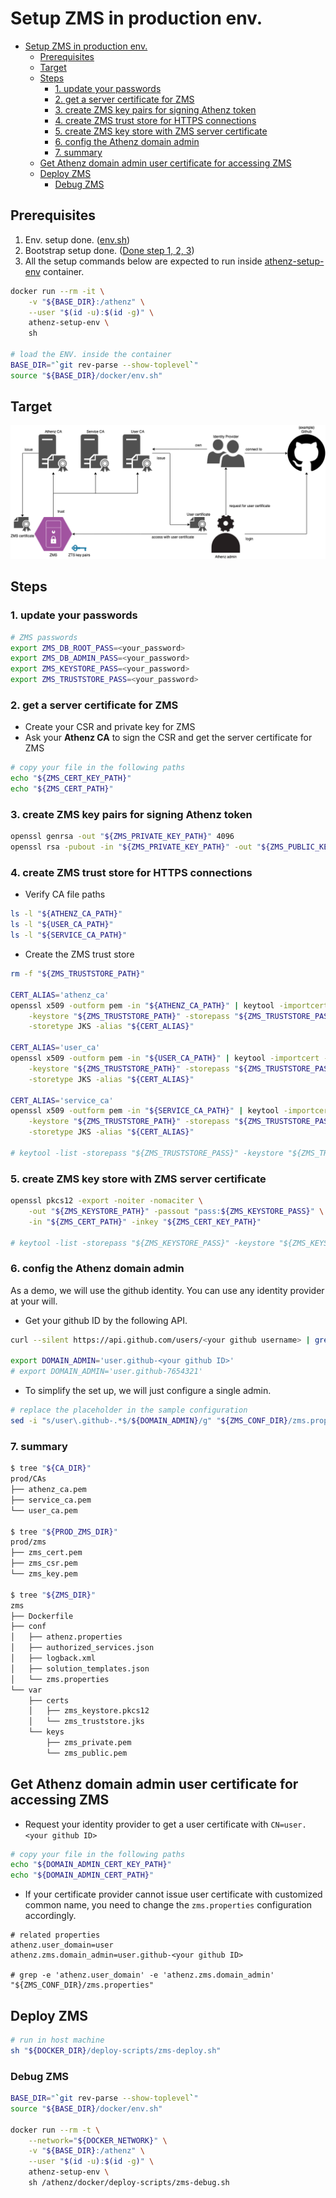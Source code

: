 <a id="markdown-setup-zms-in-production-env" name="setup-zms-in-production-env"></a>
# Setup ZMS in production env.

<!-- TOC -->

- [Setup ZMS in production env.](#setup-zms-in-production-env)
    - [Prerequisites](#prerequisites)
    - [Target](#target)
    - [Steps](#steps)
        - [1. update your passwords](#1-update-your-passwords)
        - [2. get a server certificate for ZMS](#2-get-a-server-certificate-for-zms)
        - [3. create ZMS key pairs for signing Athenz token](#3-create-zms-key-pairs-for-signing-athenz-token)
        - [4. create ZMS trust store for HTTPS connections](#4-create-zms-trust-store-for-https-connections)
        - [5. create ZMS key store with ZMS server certificate](#5-create-zms-key-store-with-zms-server-certificate)
        - [6. config the Athenz domain admin](#6-config-the-athenz-domain-admin)
        - [7. summary](#7-summary)
    - [Get Athenz domain admin user certificate for accessing ZMS](#get-athenz-domain-admin-user-certificate-for-accessing-zms)
    - [Deploy ZMS](#deploy-zms)
        - [Debug ZMS](#debug-zms)

<!-- /TOC -->

<a id="markdown-prerequisites" name="prerequisites"></a>
## Prerequisites

1. Env. setup done. ([env.sh](../env.sh))
1. Bootstrap setup done. ([Done step 1, 2, 3](./Athenz-bootstrap.md#bootstrap-steps))
1. All the setup commands below are expected to run inside [athenz-setup-env](../setup-scripts/Dockerfile) container.
```bash
docker run --rm -it \
    -v "${BASE_DIR}:/athenz" \
    --user "$(id -u):$(id -g)" \
    athenz-setup-env \
    sh

# load the ENV. inside the container
BASE_DIR="`git rev-parse --show-toplevel`"
source "${BASE_DIR}/docker/env.sh"
```

<a id="markdown-target" name="target"></a>
## Target

![ZMS-setup](./images/ZMS-setup.png)

<a id="markdown-steps" name="steps"></a>
## Steps

<a id="markdown-1-update-your-passwords" name="1-update-your-passwords"></a>
### 1. update your passwords

```bash
# ZMS passwords
export ZMS_DB_ROOT_PASS=<your_password>
export ZMS_DB_ADMIN_PASS=<your_password>
export ZMS_KEYSTORE_PASS=<your_password>
export ZMS_TRUSTSTORE_PASS=<your_password>
```

<a id="markdown-2-get-a-server-certificate-for-zms" name="2-get-a-server-certificate-for-zms"></a>
### 2. get a server certificate for ZMS

- Create your CSR and private key for ZMS
- Ask your **Athenz CA** to sign the CSR and get the server certificate for ZMS
```bash
# copy your file in the following paths
echo "${ZMS_CERT_KEY_PATH}"
echo "${ZMS_CERT_PATH}"
```

<a id="markdown-3-create-zms-key-pairs-for-signing-athenz-token" name="3-create-zms-key-pairs-for-signing-athenz-token"></a>
### 3. create ZMS key pairs for signing Athenz token

```bash
openssl genrsa -out "${ZMS_PRIVATE_KEY_PATH}" 4096
openssl rsa -pubout -in "${ZMS_PRIVATE_KEY_PATH}" -out "${ZMS_PUBLIC_KEY_PATH}"
```

<a id="markdown-4-create-zms-trust-store-for-https-connections" name="4-create-zms-trust-store-for-https-connections"></a>
### 4. create ZMS trust store for HTTPS connections

- Verify CA file paths
```bash
ls -l "${ATHENZ_CA_PATH}"
ls -l "${USER_CA_PATH}"
ls -l "${SERVICE_CA_PATH}"
```
- Create the ZMS trust store
```bash
rm -f "${ZMS_TRUSTSTORE_PATH}"

CERT_ALIAS='athenz_ca'
openssl x509 -outform pem -in "${ATHENZ_CA_PATH}" | keytool -importcert -noprompt \
    -keystore "${ZMS_TRUSTSTORE_PATH}" -storepass "${ZMS_TRUSTSTORE_PASS}" \
    -storetype JKS -alias "${CERT_ALIAS}"

CERT_ALIAS='user_ca'
openssl x509 -outform pem -in "${USER_CA_PATH}" | keytool -importcert -noprompt \
    -keystore "${ZMS_TRUSTSTORE_PATH}" -storepass "${ZMS_TRUSTSTORE_PASS}" \
    -storetype JKS -alias "${CERT_ALIAS}"

CERT_ALIAS='service_ca'
openssl x509 -outform pem -in "${SERVICE_CA_PATH}" | keytool -importcert -noprompt \
    -keystore "${ZMS_TRUSTSTORE_PATH}" -storepass "${ZMS_TRUSTSTORE_PASS}" \
    -storetype JKS -alias "${CERT_ALIAS}"

# keytool -list -storepass "${ZMS_TRUSTSTORE_PASS}" -keystore "${ZMS_TRUSTSTORE_PATH}"
```

<a id="markdown-5-create-zms-key-store-with-zms-server-certificate" name="5-create-zms-key-store-with-zms-server-certificate"></a>
### 5. create ZMS key store with ZMS server certificate

```bash
openssl pkcs12 -export -noiter -nomaciter \
    -out "${ZMS_KEYSTORE_PATH}" -passout "pass:${ZMS_KEYSTORE_PASS}" \
    -in "${ZMS_CERT_PATH}" -inkey "${ZMS_CERT_KEY_PATH}"

# keytool -list -storepass "${ZMS_KEYSTORE_PASS}" -keystore "${ZMS_KEYSTORE_PATH}"
```

<a id="markdown-6-config-the-athenz-domain-admin" name="6-config-the-athenz-domain-admin"></a>
### 6. config the Athenz domain admin

As a demo, we will use the github identity. You can use any identity provider at your will.

- Get your github ID by the following API.
```bash
curl --silent https://api.github.com/users/<your github username> | grep '"id":'

export DOMAIN_ADMIN='user.github-<your github ID>'
# export DOMAIN_ADMIN='user.github-7654321'
```
- To simplify the set up, we will just configure a single admin.
```bash
# replace the placeholder in the sample configuration
sed -i "s/user\.github-.*$/${DOMAIN_ADMIN}/g" "${ZMS_CONF_DIR}/zms.properties"
```

<a id="markdown-7-summary" name="7-summary"></a>
### 7. summary

```bash
$ tree "${CA_DIR}"
prod/CAs
├── athenz_ca.pem
├── service_ca.pem
└── user_ca.pem

$ tree "${PROD_ZMS_DIR}"
prod/zms
├── zms_cert.pem
├── zms_csr.pem
└── zms_key.pem

$ tree "${ZMS_DIR}"
zms
├── Dockerfile
├── conf
│   ├── athenz.properties
│   ├── authorized_services.json
│   ├── logback.xml
│   ├── solution_templates.json
│   └── zms.properties
└── var
    ├── certs
    │   ├── zms_keystore.pkcs12
    │   └── zms_truststore.jks
    └── keys
        ├── zms_private.pem
        └── zms_public.pem
```

<a id="markdown-get-athenz-domain-admin-user-certificate-for-accessing-zms" name="get-athenz-domain-admin-user-certificate-for-accessing-zms"></a>
## Get Athenz domain admin user certificate for accessing ZMS

- Request your identity provider to get a user certificate with `CN=user.<your github ID>`
```bash
# copy your file in the following paths
echo "${DOMAIN_ADMIN_CERT_KEY_PATH}"
echo "${DOMAIN_ADMIN_CERT_PATH}"
```

- If your certificate provider cannot issue user certificate with customized common name, you need to change the `zms.properties` configuration accordingly.
```properties
# related properties
athenz.user_domain=user
athenz.zms.domain_admin=user.github-<your github ID>

# grep -e 'athenz.user_domain' -e 'athenz.zms.domain_admin' "${ZMS_CONF_DIR}/zms.properties"
```

<a id="markdown-deploy-zms" name="deploy-zms"></a>
## Deploy ZMS

```bash
# run in host machine
sh "${DOCKER_DIR}/deploy-scripts/zms-deploy.sh"
```

<a id="markdown-debug-zms" name="debug-zms"></a>
### Debug ZMS

```bash
BASE_DIR="`git rev-parse --show-toplevel`"
source "${BASE_DIR}/docker/env.sh"

docker run --rm -t \
    --network="${DOCKER_NETWORK}" \
    -v "${BASE_DIR}:/athenz" \
    --user "$(id -u):$(id -g)" \
    athenz-setup-env \
    sh /athenz/docker/deploy-scripts/zms-debug.sh
```
